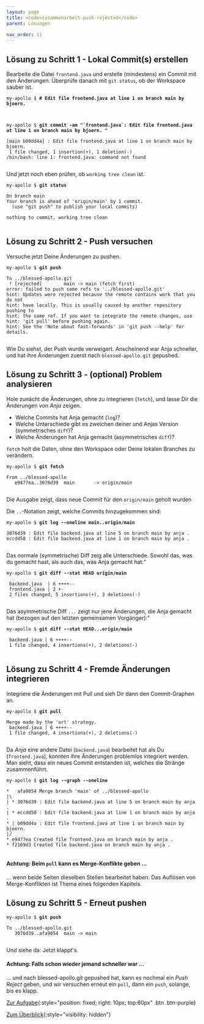 ```yaml
---
layout: page
title: <code>zusammenarbeit-push-rejected</code>
parent: Lösungen

nav_order: 11
---
```

## Lösung zu Schritt 1 - Lokal Commit(s) erstellen

Bearbeite die Datei `frontend.java` und erstelle (mindestens) ein Commit mit den Änderungen.
Überprüfe danach mit `git status`, ob der Workspace sauber ist.


<pre><code>my-apollo $ <b># Edit file frontend.java at line 1 on branch main by bjoern.</b><br><br><br></code></pre>



<pre><code>my-apollo $ <b>git commit -am &quot;`frontend.java`: Edit file frontend.java at line 1 on branch main by bjoern. &quot;</b><br><br>[main b09dd4a] : Edit file frontend.java at line 1 on branch main by bjoern.<br> 1 file changed, 1 insertion(+), 1 deletion(-)<br>/bin/bash: line 1: frontend.java: command not found<br><br></code></pre>


Und jetzt noch eben prüfen, ob `working tree clean` ist.


<pre><code>my-apollo $ <b>git status</b><br><br>On branch main<br>Your branch is ahead of 'origin/main' by 1 commit.<br>  (use &quot;git push&quot; to publish your local commits)<br><br>nothing to commit, working tree clean<br><br></code></pre>


## Lösung zu Schritt 2 - Push versuchen

Versuche jetzt Deine Änderungen zu pushen.


<pre><code>my-apollo $ <b>git push</b><br><br>To ../blessed-apollo.git<br> ! [rejected]        main -&gt; main (fetch first)<br>error: failed to push some refs to '../blessed-apollo.git'<br>hint: Updates were rejected because the remote contains work that you do not<br>hint: have locally. This is usually caused by another repository pushing to<br>hint: the same ref. If you want to integrate the remote changes, use<br>hint: 'git pull' before pushing again.<br>hint: See the 'Note about fast-forwards' in 'git push --help' for details.<br><br></code></pre>


Wie Du siehst, der Push wurde verweigert. 
Anscheinend war Anja schneller,
und hat ihre Änderungen zuerst nach `blessed-apollo.git` gepushed.

## Lösung zu Schritt 3 - (optional) Problem analysieren

Hole zunächt die Änderungen, ohne zu integrieren (`fetch`),
und lasse Dir die Änderungen von *Anja* zeigen.
 
 * Welche Commits hat Anja gemacht (`log`)?
 * Welche Unterschiede gibt es zweichen deiner und Anjas Version (symmetrisches `diff`)?
 * Welche Änderungen hat Anja gemacht (asymmetrisches `diff`)?

`fetch` holt die Daten, ohne den Workspace oder Deine lokalen Branches zu verändern.


<pre><code>my-apollo $ <b>git fetch</b><br><br>From ../blessed-apollo<br>   e9477ea..3076d39  main       -&gt; origin/main<br><br></code></pre>


Die Ausgabe zeigt, dass neue Commit für den `origin/main` geholt wurden

Die `..`-Notation zeigt, welche Commits hinzugekommen sind:


<pre><code>my-apollo $ <b>git log --oneline main..origin/main</b><br><br>3076d39 : Edit file backend.java at line 5 on branch main by anja .<br>eccdd50 : Edit file backend.java at line 1 on branch main by anja .<br><br></code></pre>


Das normale (symmetrische) Diff zeig alle Unterschiede. 
Sowohl das, was du gemacht hast, als auch das, was Anja gemacht hat:"


<pre><code>my-apollo $ <b>git diff --stat HEAD origin/main</b><br><br> backend.java  | 6 ++++--<br> frontend.java | 2 +-<br> 2 files changed, 5 insertions(+), 3 deletions(-)<br><br></code></pre>


Das asymmetrische Diff `...` zeigt nur jene Änderungen,
die Anja gemacht hat
(bezogen auf den letzten gemeinsamen Vorgänger):"


<pre><code>my-apollo $ <b>git diff --stat HEAD...origin/main</b><br><br> backend.java | 6 ++++--<br> 1 file changed, 4 insertions(+), 2 deletions(-)<br><br></code></pre>


## Lösung zu Schritt 4 - Fremde Änderungen integrieren

Integriere die Änderungen mit Pull und sieh Dir dann den Commit-Graphen an.


<pre><code>my-apollo $ <b>git pull</b><br><br>Merge made by the 'ort' strategy.<br> backend.java | 6 ++++--<br> 1 file changed, 4 insertions(+), 2 deletions(-)<br><br></code></pre>


Da *Anja* eine andere Datei (`backend.java`) bearbeitet hat als Du (`frontend.java`),
konnten ihre Änderungen problemlos integriert werden.
Man sieht, dass ein neues Commit entstanden ist,
welches die Stränge zusammenführt.


<pre><code>my-apollo $ <b>git log --graph --oneline</b><br><br>*   afa9054 Merge branch 'main' of ../blessed-apollo<br>|\  <br>| * 3076d39 : Edit file backend.java at line 5 on branch main by anja .<br>| * eccdd50 : Edit file backend.java at line 1 on branch main by anja .<br>* | b09dd4a : Edit file frontend.java at line 1 on branch main by bjoern.<br>|/  <br>* e9477ea Created file frontend.java on branch main by anja .<br>* f2169d3 Created file backend.java on branch main by anja .<br><br></code></pre>


#### Achtung: Beim `pull` kann es Merge-Konflikte geben ...

... wenn beide Seiten dieselben Stellen bearbeitet haben.
Das Auflösen von Merge-Konflikten ist Thema eines folgenden Kapitels.

## Lösung zu Schritt 5 - Erneut pushen

                    


<pre><code>my-apollo $ <b>git push</b><br><br>To ../blessed-apollo.git<br>   3076d39..afa9054  main -&gt; main<br><br></code></pre>


Und siehe da: Jetzt klappt's.

#### Achtung: Falls schon wieder jemand schneller war ...

... und nach blessed-apollo.git gepushed hat,
kann es nochmal ein *Push Reject* geben,
und wir versuchen erneut ein `pull`, dann ein `push`,
solange, bis es klapp.

[Zur Aufgabe](aufgabe-zusammenarbeit-push-rejected.html){:style="position: fixed; right: 10px; top:60px" .btn .btn-purple}

[Zum Überblick](../../ueberblick.html){:style="visibility: hidden"}

